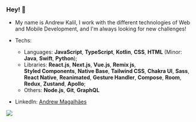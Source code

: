 ### Hey! 👋

<!--
**okalil/okalil** is a ✨ _special_ ✨ repository because its `README.md` (this file) appears on your GitHub profile.

Here are some ideas to get you started:

- 🔭 I’m currently working on ...
- 🌱 I’m currently learning ...
- 👯 I’m looking to collaborate on ...
- 🤔 I’m looking for help with ...
- 💬 Ask me about ...
- 📫 How to reach me: ...
- 😄 Pronouns: ...
- ⚡ Fun fact: ...
-->

- My name is Andrew Kalil, I work with the different technologies of Web and Mobile Development, and I'm always looking for new challenges!

- Techs:
    - Languages: **JavaScript**, **TypeScript**, **Kotlin**, **CSS**, **HTML** (Minor: **Java**, **Swift**, **Python**);
    - Libraries:
      **React.js**, **Next.js**, **Vue.js**, **Remix js**, <br>
      **Styled Components**, **Native Base**, **Tailwind CSS**, **Chakra UI**, **Sass**, <br>
      **React Native**, **Reanimated**, **Gesture Handler**, **Compose**, **Room**, <br>
      **Redux**, **Zustand**, **Apollo**;
    - Others: **Node.js**, **Git**, **GraphQL**

- LinkedIn: [Andrew Magalhães](https://www.linkedin.com/in/andrew-magalh%C3%A3es-2b3781210/)

<img align="center" src="https://github-readme-stats.vercel.app/api/top-langs/?username=okalil&layout=compact&theme=dark&custom_title=Linguagens mais usadas&hide_border=true" />
